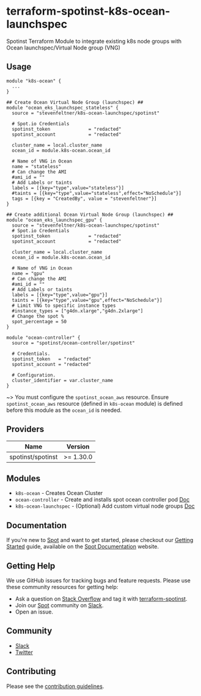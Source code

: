 # terraform-spotinst-k8s-ocean-launchspec

Spotinst Terraform Module to integrate existing k8s node groups with Ocean launchspec/Virtual Node group (VNG)


## Usage
```hcl
module "k8s-ocean" {
  ...
}

## Create Ocean Virtual Node Group (launchspec) ##
module "ocean_eks_launchspec_stateless" {
  source = "stevenfeltner/k8s-ocean-launchspec/spotinst"

  # Spot.io Credentials
  spotinst_token              = "redacted"
  spotinst_account            = "redacted"

  cluster_name = local.cluster_name
  ocean_id = module.k8s-ocean.ocean_id

  # Name of VNG in Ocean
  name = "stateless"
  # Can change the AMI
  #ami_id = ""
  # Add Labels or taints
  labels = [{key="type",value="stateless"}]
  #taints = [{key="type",value="stateless",effect="NoSchedule"}]
  tags = [{key = "CreatedBy", value = "stevenfeltner"}]
}

## Create additional Ocean Virtual Node Group (launchspec) ##
module "ocean_eks_launchspec_gpu" {
  source = "stevenfeltner/k8s-ocean-launchspec/spotinst"
  # Spot.io Credentials
  spotinst_token              = "redacted"
  spotinst_account            = "redacted"

  cluster_name = local.cluster_name
  ocean_id = module.k8s-ocean.ocean_id

  # Name of VNG in Ocean
  name = "gpu"
  # Can change the AMI
  #ami_id = ""
  # Add Labels or taints
  labels = [{key="type",value="gpu"}]
  taints = [{key="type",value="gpu",effect="NoSchedule"}]
  # Limit VNG to specific instance types
  #instance_types = ["g4dn.xlarge","g4dn.2xlarge"]
  # Change the spot %
  spot_percentage = 50
}

module "ocean-controller" {
  source = "spotinst/ocean-controller/spotinst"

  # Credentials.
  spotinst_token   = "redacted"
  spotinst_account = "redacted"

  # Configuration.
  cluster_identifier = var.cluster_name
}
```
~> You must configure the `spotinst_ocean_aws` resource. Ensure `spotinst_ocean_aws` resource (defined in `k8s-ocean` module) is defined before this module as the `ocean_id` is needed. 

## Providers

| Name | Version |
|------|---------|
| spotinst/spotinst | >= 1.30.0 |

## Modules
* `k8s-ocean` - Creates Ocean Cluster
* `ocean-controller` - Create and installs spot ocean controller pod [Doc](https://registry.terraform.io/modules/spotinst/ocean-controller/spotinst/latest)
* `k8s-ocean-launchspec` - (Optional) Add custom virtual node groups [Doc](https://registry.terraform.io/modules/stevenfeltner/k8s-ocean-launchspec/spotinst/latest)

## Documentation

If you're new to [Spot](https://spot.io/) and want to get started, please checkout our [Getting Started](https://docs.spot.io/connect-your-cloud-provider/) guide, available on the [Spot Documentation](https://docs.spot.io/) website.

## Getting Help

We use GitHub issues for tracking bugs and feature requests. Please use these community resources for getting help:

- Ask a question on [Stack Overflow](https://stackoverflow.com/) and tag it with [terraform-spotinst](https://stackoverflow.com/questions/tagged/terraform-spotinst/).
- Join our [Spot](https://spot.io/) community on [Slack](http://slack.spot.io/).
- Open an issue.

## Community

- [Slack](http://slack.spot.io/)
- [Twitter](https://twitter.com/spot_hq/)

## Contributing

Please see the [contribution guidelines](CONTRIBUTING.md).